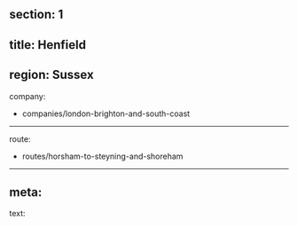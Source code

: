 section: 1
----
title: Henfield
----
region: Sussex
----
company:
- companies/london-brighton-and-south-coast
----
route:
- routes/horsham-to-steyning-and-shoreham
----
meta:
----
text: